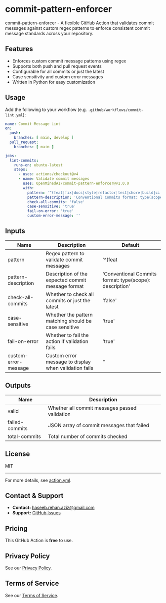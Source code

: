 # commit-pattern-enforcer

commit-pattern-enforcer - A flexible GitHub Action that validates commit messages against custom regex patterns to enforce consistent commit message standards across your repository.

## Features
- Enforces custom commit message patterns using regex
- Supports both push and pull request events
- Configurable for all commits or just the latest
- Case sensitivity and custom error messages
- Written in Python for easy customization

## Usage
Add the following to your workflow (e.g. `.github/workflows/commit-lint.yml`):

```yaml
name: Commit Message Lint
on:
  push:
    branches: [ main, develop ]
  pull_request:
    branches: [ main ]

jobs:
  lint-commits:
    runs-on: ubuntu-latest
    steps:
      - uses: actions/checkout@v4
      - name: Validate commit messages
        uses: OpenMinedAI/commit-pattern-enforcer@v1.0.0
        with:
          pattern: '^(feat|fix|docs|style|refactor|test|chore|build|ci|perf|revert)(\(.+\))?: .+'
          pattern-description: 'Conventional Commits format: type(scope): description'
          check-all-commits: 'false'
          case-sensitive: 'true'
          fail-on-error: 'true'
          custom-error-message: ''
```

## Inputs
| Name                  | Description                                                      | Default                                                      |
|-----------------------|------------------------------------------------------------------|--------------------------------------------------------------|
| pattern               | Regex pattern to validate commit messages                        | '^(feat|fix|docs|style|refactor|test|chore|build|ci|perf|revert)(\(.+\))?: .+' |
| pattern-description   | Description of the expected commit message format                | 'Conventional Commits format: type(scope): description'      |
| check-all-commits     | Whether to check all commits or just the latest                  | 'false'                                                      |
| case-sensitive        | Whether the pattern matching should be case sensitive            | 'true'                                                       |
| fail-on-error         | Whether to fail the action if validation fails                   | 'true'                                                       |
| custom-error-message  | Custom error message to display when validation fails            | ''                                                           |

## Outputs
| Name            | Description                                      |
|-----------------|--------------------------------------------------|
| valid           | Whether all commit messages passed validation     |
| failed-commits  | JSON array of commit messages that failed        |
| total-commits   | Total number of commits checked                  |

## License
MIT

---

For more details, see [action.yml](action.yml).

## Contact & Support

- **Contact:** [haseeb.rehan.aziz@gmail.com](mailto:haseeb.rehan.aziz@gmail.com)
- **Support:** [GitHub Issues](https://github.com/OpenMinedAI/commit-pattern-enforcer/issues)

## Pricing

This GitHub Action is **free** to use.

## Privacy Policy

See our [Privacy Policy](https://github.com/OpenMinedAI/commit-pattern-enforcer/blob/main/PRIVACY.md).

## Terms of Service

See our [Terms of Service](https://github.com/OpenMinedAI/commit-pattern-enforcer/blob/main/TERMS.md).
